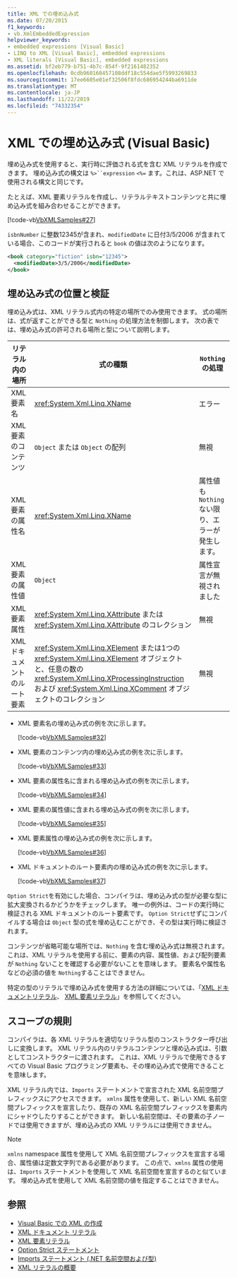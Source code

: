 ```yaml
---
title: XML での埋め込み式
ms.date: 07/20/2015
f1_keywords:
- vb.XmlEmbeddedExpression
helpviewer_keywords:
- embedded expressions [Visual Basic]
- LINQ to XML [Visual Basic], embedded expressions
- XML literals [Visual Basic], embedded expressions
ms.assetid: bf2eb779-b751-4b7c-854f-9f2161482352
ms.openlocfilehash: 0cdb960160457108ddf18c554dae5f5993269833
ms.sourcegitcommit: 17ee6605e01ef32506f8fdc686954244ba6911de
ms.translationtype: MT
ms.contentlocale: ja-JP
ms.lasthandoff: 11/22/2019
ms.locfileid: "74332354"
---
```

# <a name="embedded-expressions-in-xml-visual-basic"></a>XML での埋め込み式 (Visual Basic)
埋め込み式を使用すると、実行時に評価される式を含む XML リテラルを作成できます。 埋め込み式の構文は `%>``expression` `<%=` ます。これは、ASP.NET で使用される構文と同じです。  
  
 たとえば、XML 要素リテラルを作成し、リテラルテキストコンテンツと共に埋め込み式を組み合わせることができます。  
  
 [!code-vb[VbXMLSamples#27](~/samples/snippets/visualbasic/VS_Snippets_VBCSharp/VbXMLSamples/VB/XMLSamples13.vb#27)]  
  
 `isbnNumber` に整数12345が含まれ、`modifiedDate` に日付3/5/2006 が含まれている場合、このコードが実行されると `book` の値は次のようになります。  
  
```xml  
<book category="fiction" isbn="12345">  
  <modifiedDate>3/5/2006</modifiedDate>  
</book>  
```  
  
## <a name="embedded-expression-location-and-validation"></a>埋め込み式の位置と検証  
 埋め込み式は、XML リテラル式内の特定の場所でのみ使用できます。 式の場所は、式が返すことができる型と `Nothing` の処理方法を制御します。 次の表では、埋め込み式の許可される場所と型について説明します。  
  
|リテラル内の場所|式の種類|`Nothing` の処理|  
|---|---|---|  
|XML 要素名|<xref:System.Xml.Linq.XName>|エラー|  
|XML 要素のコンテンツ|`Object` または `Object` の配列|無視|  
|XML 要素の属性名|<xref:System.Xml.Linq.XName>|属性値も `Nothing` ない限り、エラーが発生します。|  
|XML 要素の属性値|`Object`|属性宣言が無視されました|  
|XML 要素属性|<xref:System.Xml.Linq.XAttribute> または <xref:System.Xml.Linq.XAttribute> のコレクション|無視|  
|XML ドキュメントのルート要素|<xref:System.Xml.Linq.XElement> または1つの <xref:System.Xml.Linq.XElement> オブジェクトと、任意の数の <xref:System.Xml.Linq.XProcessingInstruction> および <xref:System.Xml.Linq.XComment> オブジェクトのコレクション|無視|  
  
- XML 要素名の埋め込み式の例を次に示します。  
  
     [!code-vb[VbXMLSamples#32](~/samples/snippets/visualbasic/VS_Snippets_VBCSharp/VbXMLSamples/VB/XMLSamples13.vb#32)]  
  
- XML 要素のコンテンツ内の埋め込み式の例を次に示します。  
  
     [!code-vb[VbXMLSamples#33](~/samples/snippets/visualbasic/VS_Snippets_VBCSharp/VbXMLSamples/VB/XMLSamples13.vb#33)]  
  
- XML 要素の属性名に含まれる埋め込み式の例を次に示します。  
  
     [!code-vb[VbXMLSamples#34](~/samples/snippets/visualbasic/VS_Snippets_VBCSharp/VbXMLSamples/VB/XMLSamples13.vb#34)]  
  
- XML 要素の属性値に含まれる埋め込み式の例を次に示します。  
  
     [!code-vb[VbXMLSamples#35](~/samples/snippets/visualbasic/VS_Snippets_VBCSharp/VbXMLSamples/VB/XMLSamples13.vb#35)]  
  
- XML 要素属性の埋め込み式の例を次に示します。  
  
     [!code-vb[VbXMLSamples#36](~/samples/snippets/visualbasic/VS_Snippets_VBCSharp/VbXMLSamples/VB/XMLSamples13.vb#36)]  
  
- XML ドキュメントのルート要素内の埋め込み式の例を次に示します。  
  
     [!code-vb[VbXMLSamples#37](~/samples/snippets/visualbasic/VS_Snippets_VBCSharp/VbXMLSamples/VB/XMLSamples13.vb#37)]  
  
 `Option Strict`を有効にした場合、コンパイラは、埋め込み式の型が必要な型に拡大変換されるかどうかをチェックします。 唯一の例外は、コードの実行時に検証される XML ドキュメントのルート要素です。 `Option Strict`せずにコンパイルする場合は `Object` 型の式を埋め込むことができ、その型は実行時に検証されます。  
  
 コンテンツが省略可能な場所では、`Nothing` を含む埋め込み式は無視されます。 これは、XML リテラルを使用する前に、要素の内容、属性値、および配列要素が `Nothing` ないことを確認する必要がないことを意味します。 要素名や属性名などの必須の値を `Nothing`することはできません。  
  
 特定の型のリテラルで埋め込み式を使用する方法の詳細については、「[XML ドキュメントリテラル](../../../../visual-basic/language-reference/xml-literals/xml-document-literal.md)、 [XML 要素リテラル](../../../../visual-basic/language-reference/xml-literals/xml-element-literal.md)」を参照してください。  
  
## <a name="scoping-rules"></a>スコープの規則  
 コンパイラは、各 XML リテラルを適切なリテラル型のコンストラクター呼び出しに変換します。 XML リテラル内のリテラルコンテンツと埋め込み式は、引数としてコンストラクターに渡されます。 これは、XML リテラルで使用できるすべての Visual Basic プログラミング要素も、その埋め込み式で使用できることを意味します。  
  
 XML リテラル内では、`Imports` ステートメントで宣言された XML 名前空間プレフィックスにアクセスできます。 `xmlns` 属性を使用して、新しい XML 名前空間プレフィックスを宣言したり、既存の XML 名前空間プレフィックスを要素内にシャドウしたりすることができます。 新しい名前空間は、その要素の子ノードでは使用できますが、埋め込み式の XML リテラルには使用できません。  
  
> [!NOTE]
> `xmlns` namespace 属性を使用して XML 名前空間プレフィックスを宣言する場合、属性値は定数文字列である必要があります。 この点で、`xmlns` 属性の使用は、`Imports` ステートメントを使用して XML 名前空間を宣言するのと似ています。 埋め込み式を使用して XML 名前空間の値を指定することはできません。  
  
## <a name="see-also"></a>参照

- [Visual Basic での XML の作成](../../../../visual-basic/programming-guide/language-features/xml/creating-xml.md)
- [XML ドキュメント リテラル](../../../../visual-basic/language-reference/xml-literals/xml-document-literal.md)
- [XML 要素リテラル](../../../../visual-basic/language-reference/xml-literals/xml-element-literal.md)
- [Option Strict ステートメント](../../../../visual-basic/language-reference/statements/option-strict-statement.md)
- [Imports ステートメント (.NET 名前空間および型)](../../../../visual-basic/language-reference/statements/imports-statement-net-namespace-and-type.md)
- [XML リテラルの概要](../../../../visual-basic/programming-guide/language-features/xml/xml-literals-overview.md)

